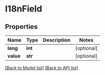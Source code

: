 # I18nField

## Properties
Name | Type | Description | Notes
------------ | ------------- | ------------- | -------------
**lang** | **int** |  | [optional] 
**value** | **str** |  | [optional] 

[[Back to Model list]](#documentation-for-models) [[Back to API list]](#documentation-for-api-endpoints)


